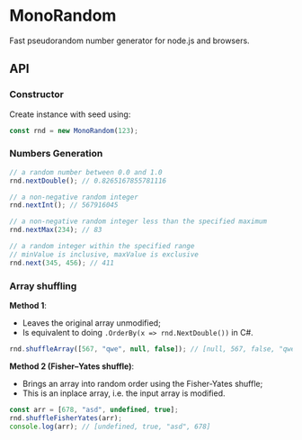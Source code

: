 # MonoRandom

Fast pseudorandom number generator for node.js and browsers.

## API

### Constructor
Create instance with seed using:
```ts
const rnd = new MonoRandom(123);
```

### Numbers Generation
```ts
// a random number between 0.0 and 1.0
rnd.nextDouble(); // 0.8265167855781116

// a non-negative random integer
rnd.nextInt(); // 567916045

// a non-negative random integer less than the specified maximum
rnd.nextMax(234); // 83

// a random integer within the specified range
// minValue is inclusive, maxValue is exclusive
rnd.next(345, 456); // 411
```

### Array shuffling

**Method 1**:
* Leaves the original array unmodified;
* Is equivalent to doing `.OrderBy(x => rnd.NextDouble())` in C#.
```ts
rnd.shuffleArray([567, "qwe", null, false]); // [null, 567, false, "qwe"]
```

**Method 2 (Fisher–Yates shuffle)**:
* Brings an array into random order using the Fisher-Yates shuffle;
* This is an inplace array, i.e. the input array is modified.
```ts
const arr = [678, "asd", undefined, true];
rnd.shuffleFisherYates(arr);
console.log(arr); // [undefined, true, "asd", 678]
```
